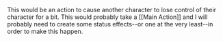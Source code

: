 This would be an action to cause another character to lose control of their character for a bit. This would probably take a [[Main Action]] and I will probably need to create some status effects--or one at the very least--in order to make this happen.